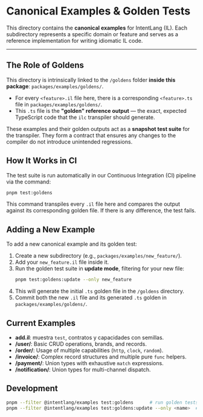 # Canonical Examples & Golden Tests

This directory contains the **canonical examples** for IntentLang (IL). Each subdirectory represents a specific domain or feature and serves as a reference implementation for writing idiomatic IL code.

---

## The Role of Goldens

This directory is intrinsically linked to the `/goldens` folder **inside this package**:
`packages/examples/goldens/`.

- For every `<feature>.il` file here, there is a corresponding `<feature>.ts` file in `packages/examples/goldens/`.
- This `.ts` file is the **"golden" reference output** — the exact, expected TypeScript code that the `ilc` transpiler should generate.

These examples and their golden outputs act as a **snapshot test suite** for the transpiler. They form a contract that ensures any changes to the compiler do not introduce unintended regressions.

## How It Works in CI

The test suite is run automatically in our Continuous Integration (CI) pipeline via the command:

```bash
pnpm test:goldens
```

This command transpiles every `.il` file here and compares the output against its corresponding golden file. If there is any difference, the test fails.

## Adding a New Example

To add a new canonical example and its golden test:

1.  Create a new subdirectory (e.g., `packages/examples/new_feature/`).
2.  Add your `new_feature.il` file inside it.
3.  Run the golden test suite in **update mode**, filtering for your new file:
    ```bash
    pnpm test:goldens:update --only new_feature
    ```
4.  This will generate the initial `.ts` golden file in the `/goldens` directory.
5.  Commit both the new `.il` file and its generated `.ts` golden in `packages/examples/goldens/`.

## Current Examples

- **add.il**: muestra `test`, contratos y capacidades con semillas.
- **/user/**: Basic CRUD operations, brands, and records.
- **/order/**: Usage of multiple capabilities (`http`, `clock`, `random`).
- **/invoice/**: Complex record structures and multiple pure `func` helpers.
- **/payment/**: Union types with exhaustive `match` expressions.
- **/notification/**: Union types for multi-channel dispatch.

## Development

```bash
pnpm --filter @intentlang/examples test:goldens      # run golden tests
pnpm --filter @intentlang/examples test:goldens:update --only <name>  # update
```

